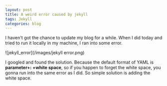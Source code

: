 ```yaml
---
layout: post
title: A weird error caused by jekyll
tags: Jekyll
categories: blog
---
```


I haven't got the chance to update my blog for a while. When I did today and tried to run it locally in my machine, I ran into some error.

![jekyll_error](/images/jekyll error.png)

I googled and found the solution. Because the default format of YAML is **parameter+: +white space**, so if you happen to forget the white space, you gonna run into the same error as I did. So simple solution is adding the white space.